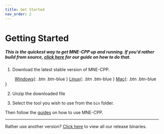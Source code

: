 ```yaml
---
title: Get Started
nav_order: 2
---
```


# Getting Started

##### This is the quickest way to get MNE-CPP up and running. If you'd rather build from source, [click here](buildguide.md) for our guide on how to do that.

1. Download the latest stable version of MNE-CPP.

&nbsp; &nbsp; &nbsp; &nbsp; [Windows](https://github.com/mne-tools/mne-cpp/releases/download/dev_build/mne-cpp-windows-x86_64.zip){: .btn .btn-blue } [Linux](https://github.com/mne-tools/mne-cpp/releases/download/dev_build/mne-cpp-linux-x86_64.tar.gz){: .btn .btn-blue } [Mac](https://github.com/mne-tools/mne-cpp/releases/download/dev_build/mne-cpp-macos-x86_64.tar.gz){: .btn .btn-blue }

2. Unzip the downloaded file

3. Select the tool you wish to use from the `bin` folder.

Then follow the [guides](learn.md) on how to use MNE-CPP.

---

Rather use another version? [Click here](binaries.md) to view all our release binaries.
